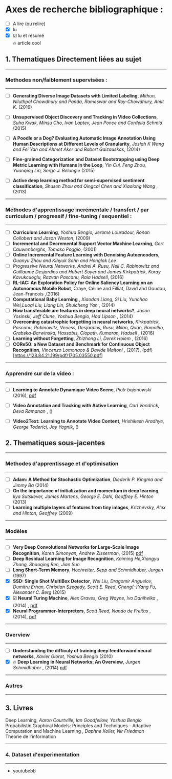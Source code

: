 # Axes de recherche bibliographique :

- [ ] A lire (ou relire)
- [x] lu
- [x] :ballot_box_with_check: lu et résumé <br>
 :fire: article cool

## 1. Thematiques Directement liées au sujet

*********************************************************************
### Methodes non/faiblement supervisées :
*********************************************************************
- [ ] **Generating Diverse Image Datasets with Limited Labeling**, *Mithun, Niluthpol Chowdhury and Panda, Rameswar and Roy-Chowdhury, Amit K.* (2016)
- [ ] **Unsupervised Object Discovery and Tracking in Video Collections**, *Suha Kwak, Minsu Cho, Ivan Laptev, Jean Ponce and Cordelia Schmid* (2015)
- [ ] **A Poodle or a Dog? Evaluating Automatic Image Annotation Using Human Descriptions at Different Levels of Granularity**, *Josiah K Wang and Fei Yan and Ahmet Aker and Robert Gaizauskas*, (2014)
- [ ] **Fine-grained Categorization and Dataset Bootstrapping using Deep Metric Learning with Humans in the Loop**, *Yin Cui, Feng Zhou, Yuanqing Lin, Serge J. Belongie* (2015)
- [ ] **Active deep learning method for semi-supervised sentiment classification**, *Shusen Zhou and Qingcai Chen and Xiaolong Wang* ,(2013)


*********************************************************************
### Méthodes d'apprentissage incrémentale / transfert / par curriculum / progressif / fine-tuning / sequentiel :
*********************************************************************
- [ ] **Curriculum Learning**, *Yoshua Bengio, Jerome Louradour, Ronan Collobert and Jason Weston*, (2009)
- [ ] **Incremental and Decremental Support Vector Machine Learning**, *Gert Cauwenberghs, Tomaso Poggio*, (2001)
- [ ] **Online Incremental Feature Learning with Denoising Autoencoders**, *Guanyu Zhou and Kihyuk Sohn and Honglak Lee*
- [ ] **Progressive Neural Networks, *Andrei A. Rusu, Neil C. Rabinowitz and Guillaume Desjardins and Hubert Soyer and James Kirkpatrick**, Koray Kavukcuoglu, Razvan Pascanu, Raia Hadsell*, (2016)
- [ ] **RL-IAC: An Exploration Policy for Online Saliency Learning on an Autonomous Mobile Robot**, Craye, Céline and Filliat, David and Goudou, Jean-Francois ,(2016)
- [ ] **Computational Baby Learning** , *Xiaodan Liang, Si Liu, Yunchao Wei,Luoqi Liu, Liang Lin, Shuicheng Yan* , (2014)
- [ ] **How transferable are features in deep neural networks?**, *Jason Yosinski, Jeff Clune, Yoshua Bengio, Hod Lipson* , (2014) 
- [ ] **Overcoming catastrophic forgetting in neural networks**, *Kirkpatrick, Pascanu, Rabinowitz, 
	Veness, Desjardins, Rusu, Milan, Quan, Ramalho, Grabska-Barwinska, Hassabis, Clopath, Kumaran, Hadsell*  , (2016)
- [ ] **Learning without Forgetting**, *Zhizhong Li, Derek Hoiem* , (2016)
- [ ] **CORe50: a New Dataset and Benchmark for Continuous Object Recognition**, *Vincenzo Lomonaco & Davide Maltoni* , (2017), (pdf)[https://128.84.21.199/pdf/1705.03550.pdf]

*********************************************************************
### Apprendre sur de la video :
*********************************************************************
- [ ] **Learning to Annotate Dynamique Video Scene**, *Piotr bojanowski* (2016), [pdf](https://hal.inria.fr/tel-01364560/document)
- [ ] **Video Annotation and Tracking with Active Learning**, *Carl Vondrick, Deva Ramanan* , ()
- [ ] **Video2Text: Learning to Annotate Video Content**, *Hrishikesh Aradhye, George Toderici, Jay Yagnik*, ()


## 2. Thematiques sous-jacentes

*********************************************************************
### Methodes d'apprentissage et d'optimisation
*********************************************************************
- [ ] **Adam: A Method for Stochastic Optimization**, *Diederik P. Kingma and Jimmy Ba* (2014)
- [ ] **On the importance of initialization and momentum in deep learning**, *Ilya Sutskever, James Martens, George E. Dahl, Geoffrey E. Hinton* (2013)
- [ ] **Learning multiple layers of features from tiny images**, *Krizhevsky, Alex and Hinton, Geoffrey* (2009)

*********************************************************************
### Modèles
*********************************************************************
- [ ] **Very Deep Convolutional Networks for Large-Scale Image Recognition**, *Karen Simonyan, Andrew Zisserman*, (2015) [pdf](https://arxiv.org/pdf/1409.1556.pdf)
- [ ] **Deep Residual Learning for Image Recognition**, *Kaiming He,Xiangyu Zhang, Shaoqing Ren, Jian Sun*
- [ ] **Long Short-Term Memory**, *Hochreiter, Sepp and Schmidhuber, Jurgen* (1997)
- [x] **SSD: Single Shot MultiBox Detector**, *Wei Liu, Dragomir Anguelov, Dumitru Erhan, Christian Szegedy, Scott E. Reed, Cheng{-}Yang Fu, Alexander C. Berg* (2015)
- [x] :ballot_box_with_check: **Neural Turing Machine**, *Alex Graves, Greg Wayne, Ivo Danihelka* , (2014) ,  [pdf](https://arxiv.org/pdf/1410.5401.pdf)
- [x] **Neural Programmer-Interpreters**, *Scott Reed, Nando de Freitas* , (2014), [pdf](https://arxiv.org/pdf/1511.06279.pdf)

*********************************************************************
### Overview
*********************************************************************
- [ ] **Understanding the difficuly of training deep feedforward neural networks**, *Xavier Glorot, Yoshua Bengio* (2010)
- [x] :fire: **Deep Learning in Neural Networks: An Overview**, *Jurgen Schmidhuber* , (2014) [pdf](https://arxiv.org/pdf/1404.7828.pdf)

*********************************************************************
### Autres
*********************************************************************

## 3. Livres
Deep Learning, *Aaron Courtville, Ian Goodfellow, Yoshua Bengio* <br>
Probabilistic Graphical Models: Principles and Techniques - Adaptive Computation and Machine Learning , *Daphne Koller,	Nir Friedman* <br>
Theorie de l'information


*********************************************************************
### 4. Dataset d'experimentation
*********************************************************************

- youtubebb
